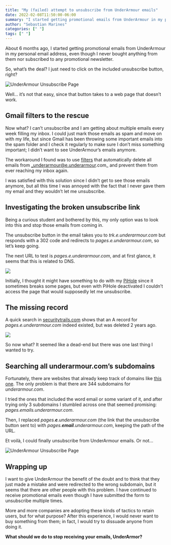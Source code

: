 ```yaml
---
title: "My (failed) attempt to unsubscribe from UnderArmour emails"
date: 2022-02-08T11:50:00-06:00
summary: "I started getting promotional emails from UnderArmour in my personal email address, even though I never bought anything from them nor subscribed to any promotional newsletter. I tried to unsubscribe, but the link was broken. This is my story."
author: "Sebastian Marines"
categories: [" "]
tags: [" "]
---
```


About 6 months ago, I started getting promotional emails from UnderArmour in my personal email address, even though I never bought anything from them nor subscribed to any promotional newsletter.

So, what’s the deal? I just need to click on the included unsubscribe button, right?

![UnderArmour Unsubscribe Page](/my_failed_attempt_to_unsubscribe_from_underarmour_emails/button.jpeg)

Well… it’s not that easy, since that button takes to a web page that doesn’t work.

## Gmail filters to the rescue

Now what? I can’t unsubscribe and I am getting about multiple emails every week filling my inbox. I could just mark those emails as spam and move on with my life, but since Gmail has been throwing some important emails into the spam folder and I check it regularly to make sure I don’t miss something important; I didn’t want to see UnderArmour’s emails anymore.

The workaround I found was to use [filters](https://support.google.com/mail/answer/6579) that automatically delete all emails from _underarmour@e.underarmour.com_ and prevent them from ever reaching my inbox again.

I was satisfied with this solution since I didn’t get to see those emails anymore, but all this time I was annoyed with the fact that I never gave them my email and they wouldn’t let me unsubscribe.

## Investigating the broken unsubscribe link

Being a curious student and bothered by this, my only option was to look into this and stop those emails from coming in.

The unsubscribe button in the email takes you to _trk.e.underarmour.com_ but responds with a 302 code and redirects to _pages.e.underarmour.com_, so let’s keep going.

The next URL to test is _pages.e.underarmour.com_, and at first glance, it seems that this is related to DNS.

![](/my_failed_attempt_to_unsubscribe_from_underarmour_emails/cant_connect.jpeg)

Initially, I thought it might have something to do with my [PiHole](https://pi-hole.net/) since it sometimes breaks some pages, but even with PiHole deactivated I couldn’t access the page that would supposedly let me unsubscribe.

## The missing record

A quick search in [securitytrails.com](https://securitytrails.com) shows that an A record for _pages.e.underarmour.com_ indeed existed, but was deleted 2 years ago.

![](/my_failed_attempt_to_unsubscribe_from_underarmour_emails/dns.png)

So now what? It seemed like a dead-end but there was one last thing I wanted to try.

## Searching all underarmour.com’s subdomains

Fortunately, there are websites that already keep track of domains like [this one](https://subdomains.whoisxmlapi.com/). The only problem is that there are 344 subdomains for _underarmour.com_.

I tried the ones that included the word email or some variant of it, and after trying only 3 subdomains I stumbled across one that seemed promising: _pages.emails.underarmour.com_.

Then, I replaced _pages.**e**.underarmour.com_ (the link that the unsubscribe button sent to) with _pages.**email**.underarmour.com_, keeping the path of the URL.

Et voilà, I could finally unsubscribe from UnderArmour emails. Or not…

![UnderArmour Unsubscribe Page](/my_failed_attempt_to_unsubscribe_from_underarmour_emails/cancel.png)

## Wrapping up

I want to give UnderArmour the benefit of the doubt and to think that they just made a mistake and were redirected to the wrong subdomain, but it seems that there are other people with this problem. I have continued to receive promotional emails even though I have submitted the form to unsubscribe multiple times.

More and more companies are adopting these kinds of tactics to retain users, but for what purpose? After this experience, I would never want to buy something from them; in fact, I would try to dissuade anyone from doing it.

**What should we do to stop receiving your emails, UnderArmor?**
